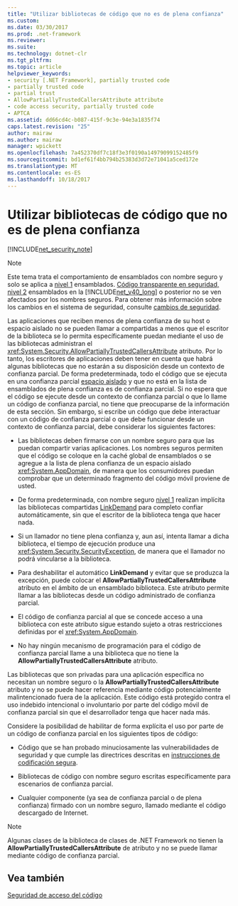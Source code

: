 ```yaml
---
title: "Utilizar bibliotecas de código que no es de plena confianza"
ms.custom: 
ms.date: 03/30/2017
ms.prod: .net-framework
ms.reviewer: 
ms.suite: 
ms.technology: dotnet-clr
ms.tgt_pltfrm: 
ms.topic: article
helpviewer_keywords:
- security [.NET Framework], partially trusted code
- partially trusted code
- partial trust
- AllowPartiallyTrustedCallersAttribute attribute
- code access security, partially trusted code
- APTCA
ms.assetid: dd66cd4c-b087-415f-9c3e-94e3a1835f74
caps.latest.revision: "25"
author: mairaw
ms.author: mairaw
manager: wpickett
ms.openlocfilehash: 7a452370df7c18f3e3f0190a14979099152485f9
ms.sourcegitcommit: bd1ef61f4bb794b25383d3d72e71041a5ced172e
ms.translationtype: MT
ms.contentlocale: es-ES
ms.lasthandoff: 10/18/2017
---
```

# <a name="using-libraries-from-partially-trusted-code"></a>Utilizar bibliotecas de código que no es de plena confianza
[!INCLUDE[net_security_note](../../../includes/net-security-note-md.md)]  
  
> [!NOTE]
>  Este tema trata el comportamiento de ensamblados con nombre seguro y solo se aplica a [nivel 1](../../../docs/framework/misc/security-transparent-code-level-1.md) ensamblados. [Código transparente en seguridad, nivel 2](../../../docs/framework/misc/security-transparent-code-level-2.md) ensamblados en la [!INCLUDE[net_v40_long](../../../includes/net-v40-long-md.md)] o posterior no se ven afectados por los nombres seguros. Para obtener más información sobre los cambios en el sistema de seguridad, consulte [cambios de seguridad](../../../docs/framework/security/security-changes.md).  
  
 Las aplicaciones que reciben menos de plena confianza de su host o espacio aislado no se pueden llamar a compartidas a menos que el escritor de la biblioteca se lo permita específicamente puedan mediante el uso de las bibliotecas administran el <xref:System.Security.AllowPartiallyTrustedCallersAttribute> atributo. Por lo tanto, los escritores de aplicaciones deben tener en cuenta que habrá algunas bibliotecas que no estarán a su disposición desde un contexto de confianza parcial. De forma predeterminada, todo el código que se ejecuta en una confianza parcial [espacio aislado](../../../docs/framework/misc/how-to-run-partially-trusted-code-in-a-sandbox.md) y que no está en la lista de ensamblados de plena confianza es de confianza parcial. Si no espera que el código se ejecute desde un contexto de confianza parcial o que lo llame un código de confianza parcial, no tiene que preocuparse de la información de esta sección. Sin embargo, si escribe un código que debe interactuar con un código de confianza parcial o que debe funcionar desde un contexto de confianza parcial, debe considerar los siguientes factores:  
  
-   Las bibliotecas deben firmarse con un nombre seguro para que las puedan compartir varias aplicaciones. Los nombres seguros permiten que el código se coloque en la caché global de ensamblados o se agregue a la lista de plena confianza de un espacio aislado <xref:System.AppDomain>, de manera que los consumidores puedan comprobar que un determinado fragmento del código móvil proviene de usted.  
  
-   De forma predeterminada, con nombre seguro [nivel 1](../../../docs/framework/misc/security-transparent-code-level-1.md) realizan implícita las bibliotecas compartidas [LinkDemand](../../../docs/framework/misc/link-demands.md) para completo confiar automáticamente, sin que el escritor de la biblioteca tenga que hacer nada.  
  
-   Si un llamador no tiene plena confianza y, aun así, intenta llamar a dicha biblioteca, el tiempo de ejecución produce una <xref:System.Security.SecurityException>, de manera que el llamador no podrá vincularse a la biblioteca.  
  
-   Para deshabilitar el automático **LinkDemand** y evitar que se produzca la excepción, puede colocar el **AllowPartiallyTrustedCallersAttribute** atributo en el ámbito de un ensamblado biblioteca. Este atributo permite llamar a las bibliotecas desde un código administrado de confianza parcial.  
  
-   El código de confianza parcial al que se concede acceso a una biblioteca con este atributo sigue estando sujeto a otras restricciones definidas por el <xref:System.AppDomain>.  
  
-   No hay ningún mecanismo de programación para el código de confianza parcial llame a una biblioteca que no tiene la **AllowPartiallyTrustedCallersAttribute** atributo.  
  
 Las bibliotecas que son privadas para una aplicación específica no necesitan un nombre seguro o la **AllowPartiallyTrustedCallersAttribute** atributo y no se puede hacer referencia mediante código potencialmente malintencionado fuera de la aplicación. Este código está protegido contra el uso indebido intencional o involuntario por parte del código móvil de confianza parcial sin que el desarrollador tenga que hacer nada más.  
  
 Considere la posibilidad de habilitar de forma explícita el uso por parte de un código de confianza parcial en los siguientes tipos de código:  
  
-   Código que se han probado minuciosamente las vulnerabilidades de seguridad y que cumple las directrices descritas en [instrucciones de codificación segura](../../../docs/standard/security/secure-coding-guidelines.md).  
  
-   Bibliotecas de código con nombre seguro escritas específicamente para escenarios de confianza parcial.  
  
-   Cualquier componente (ya sea de confianza parcial o de plena confianza) firmado con un nombre seguro, llamado mediante el código descargado de Internet.  
  
> [!NOTE]
>  Algunas clases de la biblioteca de clases de .NET Framework no tienen la **AllowPartiallyTrustedCallersAttribute** de atributo y no se puede llamar mediante código de confianza parcial.  
  
## <a name="see-also"></a>Vea también  
 [Seguridad de acceso del código](../../../docs/framework/misc/code-access-security.md)
